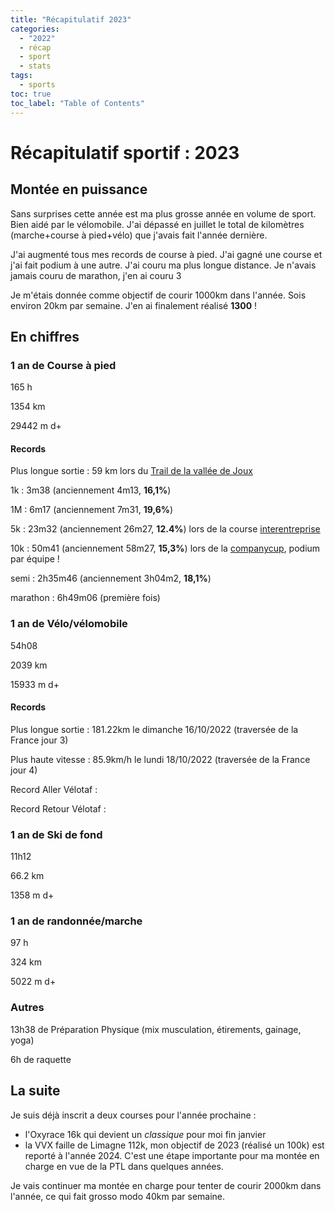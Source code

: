 ```yaml
---
title: "Récapitulatif 2023"
categories:
  - "2022"
  - récap
  - sport
  - stats
tags:
  - sports
toc: true
toc_label: "Table of Contents"
---
```


# Récapitulatif sportif : 2023

## Montée en puissance

Sans surprises cette année est ma plus grosse année en volume de sport. Bien aidé par le vélomobile. J'ai dépassé en juillet le total de kilomètres (marche+course à pied+vélo) que j'avais fait l'année dernière.

J'ai augmenté tous mes records de course à pied. J'ai gagné une course et j'ai fait podium à une autre. J'ai couru ma plus longue distance. Je n'avais jamais couru de marathon, j'en ai couru 3

Je m'étais donnée comme objectif de courir 1000km dans l'année. Sois environ 20km par semaine. J'en ai finalement réalisé __1300__ !

## En chiffres

### 1 an de Course à pied

165 h

1354 km

29442 m d+

#### Records

Plus longue sortie : 59 km lors du [Trail de la vallée de Joux](https://urschuca.github.io/blog/sport/59k_TrailValleedeJoux/)

1k : 3m38 (anciennement 4m13, __16,1%__)

1M : 6m17 (anciennement 7m31, __19,6%__)

5k : 23m32 (anciennement 26m27, __12.4%__) lors de la course [interentreprise](https://urschuca.github.io/blog/sport/Interentreprise_2023/)

10k : 50m41 (anciennement 58m27, __15,3%__) lors de la [companycup](https://urschuca.github.io/sport/blog/companycup/), podium par équipe !

semi : 2h35m46 (anciennement 3h04m2, __18,1%__) 

marathon : 6h49m06 (première fois)

### 1 an de Vélo/vélomobile

54h08

2039 km

15933 m d+

#### Records

Plus longue sortie : 181.22km le dimanche 16/10/2022 (traversée de la France jour 3)

Plus haute vitesse : 85.9km/h le lundi 18/10/2022 (traversée de la France jour 4)

Record Aller Vélotaf :

Record Retour Vélotaf :

### 1 an de Ski de fond

11h12

66.2 km

1358 m d+

### 1 an de randonnée/marche

97 h

324 km

5022 m d+

### Autres

13h38 de Préparation Physique (mix musculation, étirements, gainage, yoga)

6h de raquette

## La suite

Je suis déjà inscrit a deux courses pour l'année prochaine :
- l'Oxyrace 16k qui devient un _classique_ pour moi fin janvier
- la VVX faille de Limagne 112k, mon objectif de 2023 (réalisé un 100k) est reporté à l'année 2024. C'est une étape importante pour ma montée en charge en vue de la PTL dans quelques années.

Je vais continuer ma montée en charge pour tenter de courir 2000km dans l'année, ce qui fait grosso modo 40km par semaine.



